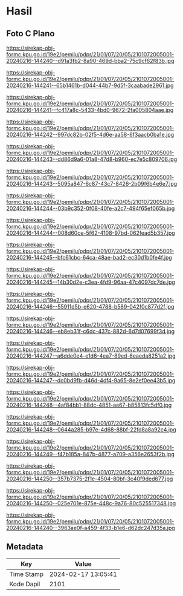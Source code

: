 # Hasil

## Foto C Plano

https://sirekap-obj-formc.kpu.go.id/19e2/pemilu/pdpr/21/01/07/20/05/2101072005001-20240216-144240--d91a3fb2-8a90-469d-bba2-75c9cf62f83b.jpg

https://sirekap-obj-formc.kpu.go.id/19e2/pemilu/pdpr/21/01/07/20/05/2101072005001-20240216-144241--65b1461b-d044-44b7-9d5f-3caabade2961.jpg

https://sirekap-obj-formc.kpu.go.id/19e2/pemilu/pdpr/21/01/07/20/05/2101072005001-20240216-144241--fc417a8c-5433-4bd0-9672-2fa005804aae.jpg

https://sirekap-obj-formc.kpu.go.id/19e2/pemilu/pdpr/21/01/07/20/05/2101072005001-20240216-144242--997dc82b-02f5-4d6e-aa58-6f3aacb0ba1e.jpg

https://sirekap-obj-formc.kpu.go.id/19e2/pemilu/pdpr/21/01/07/20/05/2101072005001-20240216-144243--dd86d9a6-01a8-47d8-b960-ec7e5c809706.jpg

https://sirekap-obj-formc.kpu.go.id/19e2/pemilu/pdpr/21/01/07/20/05/2101072005001-20240216-144243--5095a847-6c87-43c7-8426-2b09f6b4e6e7.jpg

https://sirekap-obj-formc.kpu.go.id/19e2/pemilu/pdpr/21/01/07/20/05/2101072005001-20240216-144244--03b9c352-0f08-40fe-a2c7-494f65ef065b.jpg

https://sirekap-obj-formc.kpu.go.id/19e2/pemilu/pdpr/21/01/07/20/05/2101072005001-20240216-144244--008d60ce-5f62-4108-97bd-062fead5b357.jpg

https://sirekap-obj-formc.kpu.go.id/19e2/pemilu/pdpr/21/01/07/20/05/2101072005001-20240216-144245--bfc61cbc-64ca-48ae-bad2-ec30d1b0fe4f.jpg

https://sirekap-obj-formc.kpu.go.id/19e2/pemilu/pdpr/21/01/07/20/05/2101072005001-20240216-144245--14b30d2e-c3ea-4fd9-96aa-47c4097dc7de.jpg

https://sirekap-obj-formc.kpu.go.id/19e2/pemilu/pdpr/21/01/07/20/05/2101072005001-20240216-144246--55911d5b-e620-4788-b589-042f0c877d2f.jpg

https://sirekap-obj-formc.kpu.go.id/19e2/pemilu/pdpr/21/01/07/20/05/2101072005001-20240216-144246--eb8eb31f-c6dc-437c-882d-6d7d07699f3d.jpg

https://sirekap-obj-formc.kpu.go.id/19e2/pemilu/pdpr/21/01/07/20/05/2101072005001-20240216-144247--a6dde0e4-e1d6-4ea7-89ed-6eaeda8251a2.jpg

https://sirekap-obj-formc.kpu.go.id/19e2/pemilu/pdpr/21/01/07/20/05/2101072005001-20240216-144247--dc0bd9fb-d46d-4df4-9a65-8e2ef0ee43b5.jpg

https://sirekap-obj-formc.kpu.go.id/19e2/pemilu/pdpr/21/01/07/20/05/2101072005001-20240216-144248--4af84bb1-88dc-4851-aa67-b85813fc5df0.jpg

https://sirekap-obj-formc.kpu.go.id/19e2/pemilu/pdpr/21/01/07/20/05/2101072005001-20240216-144248--0644a285-b97e-4d68-88bf-22fd8a8a92c4.jpg

https://sirekap-obj-formc.kpu.go.id/19e2/pemilu/pdpr/21/01/07/20/05/2101072005001-20240216-144249--f47b185a-847b-4877-a709-a356e2653f2b.jpg

https://sirekap-obj-formc.kpu.go.id/19e2/pemilu/pdpr/21/01/07/20/05/2101072005001-20240216-144250--357b7375-2f1e-4504-80bf-3c40f9ded677.jpg

https://sirekap-obj-formc.kpu.go.id/19e2/pemilu/pdpr/21/01/07/20/05/2101072005001-20240216-144250--025e701e-875e-448c-9a76-80c525517348.jpg

https://sirekap-obj-formc.kpu.go.id/19e2/pemilu/pdpr/21/01/07/20/05/2101072005001-20240216-144240--3963ae0f-a459-4f33-b1e6-d62dc247d35a.jpg


## Metadata

| Key        | Value               |
| ---------- | ------------------- |
| Time Stamp | 2024-02-17 13:05:41 |
| Kode Dapil | 2101                |



